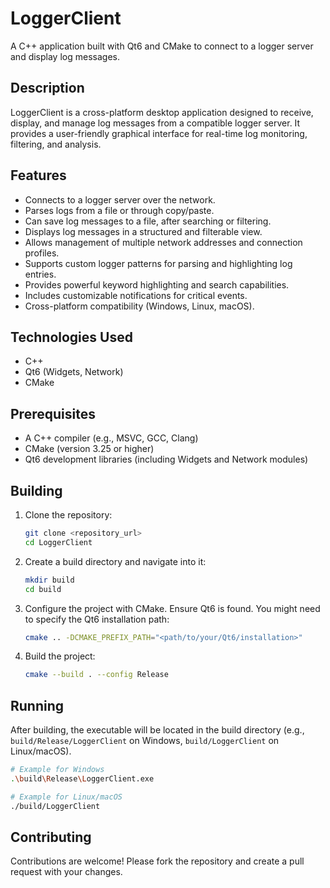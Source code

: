 # LoggerClient

A C++ application built with Qt6 and CMake to connect to a logger server and display log messages.

## Description

LoggerClient is a cross-platform desktop application designed to receive, display, and manage log messages from a compatible logger server. It provides a user-friendly graphical interface for real-time log monitoring, filtering, and analysis.

## Features

*   Connects to a logger server over the network.
*   Parses logs from a file or through copy/paste.
*   Can save log messages to a file, after searching or filtering.
*   Displays log messages in a structured and filterable view.
*   Allows management of multiple network addresses and connection profiles.
*   Supports custom logger patterns for parsing and highlighting log entries.
*   Provides powerful keyword highlighting and search capabilities.
*   Includes customizable notifications for critical events.
*   Cross-platform compatibility (Windows, Linux, macOS).

## Technologies Used

*   C++
*   Qt6 (Widgets, Network)
*   CMake

## Prerequisites

*   A C++ compiler (e.g., MSVC, GCC, Clang)
*   CMake (version 3.25 or higher)
*   Qt6 development libraries (including Widgets and Network modules)

## Building

1.  Clone the repository:
    ```bash
    git clone <repository_url>
    cd LoggerClient
    ```
2.  Create a build directory and navigate into it:
    ```bash
    mkdir build
    cd build
    ```
3.  Configure the project with CMake. Ensure Qt6 is found. You might need to specify the Qt6 installation path:
    ```bash
    cmake .. -DCMAKE_PREFIX_PATH="<path/to/your/Qt6/installation>"
    ```
4.  Build the project:
    ```bash
    cmake --build . --config Release
    ```

## Running

After building, the executable will be located in the build directory (e.g., `build/Release/LoggerClient` on Windows, `build/LoggerClient` on Linux/macOS).

```bash
# Example for Windows
.\build\Release\LoggerClient.exe

# Example for Linux/macOS
./build/LoggerClient
```

## Contributing

Contributions are welcome! Please fork the repository and create a pull request with your changes.
